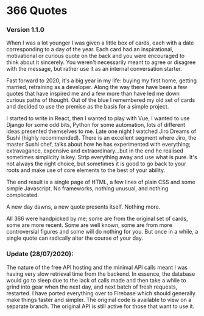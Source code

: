 # 366 Quotes

### Version 1.1.0

When I was a lot younger I was given a little box of cards, each with a date corresponding to a day of the year. Each card had an inspirational, motivational or curious quote on the back and you were encouraged to think about it sincerely. You weren't necessarily meant to agree or disagree with the message, but rather use it as an internal conversation starter. 

Fast forward to 2020, it's a big year in my life: buying my first home, getting married, retraining as a developer. Along the way there have been a few quotes that have inspired me and a few more than have led me down curious paths of thought. Out of the blue I remembered my old set of cards and decided to use the premise as the basis for a simple project.

I started to write in React, then I wanted to play with Vue, I wanted to use Django for some odd bits, Python for some automation, lots of different ideas presented themselves to me. 
Late one night I watched Jiro Dreams of Sushi (highly recommended). There is an excellent segment where Jiro, the master Sushi chef, talks about how he has experimented with everything; extravagance, expensive and extraordinary...but in the end he realised sometimes simplicity is key. Strip everything away and use what is pure. It's not always the right choice, but sometimes it is good to go back to your roots and make use of core elements to the best of your ability. 

The end result is a single page of HTML, a few lines of plain CSS and some simple Javascript. No frameworks, nothing unusual, and nothing complicated. 

A new day dawns, a new quote presents itself. Nothing more.

All 366 were handpicked by me; some are from the original set of cards, some are more recent. Some are well known, some are from more controversial figures and some will do nothing for you. But once in a while, a single quote can radically alter the course of your day. 



### Update (28/07/2020):
The nature of the free API hosting and the minimal API calls meant I was having very slow retrieval time from the backend. In essence, the database would go to sleep due to the lack of calls made and then take a while to grind into gear when the next day, and next batch of fresh requests, restarted. I have ported everything over to Firebase which should generally make things faster and simpler. The original code is available to view on a separate branch. The original API is still active for those that want to use it.